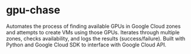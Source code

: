 # gpu-chase
Automates the process of finding available GPUs in Google Cloud zones and attempts to create VMs using those GPUs. Iterates through multiple zones, checks availability, and logs the results (success/failure). Built with Python and Google Cloud SDK to interface with Google Cloud API.
